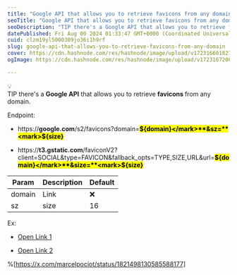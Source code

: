 ```yaml
---
title: "Google API that allows you to retrieve favicons from any domain"
seoTitle: "Google API that allows you to retrieve favicons from any domain"
seoDescription: "TIP there's a Google API that allows you to retrieve favicons from any domain."
datePublished: Fri Aug 09 2024 01:33:47 GMT+0000 (Coordinated Universal Time)
cuid: clzm19yl5000309jo36i1h9rf
slug: google-api-that-allows-you-to-retrieve-favicons-from-any-domain
cover: https://cdn.hashnode.com/res/hashnode/image/upload/v1723166018270/5451f965-b854-4873-a2fd-62c98f162a81.jpeg
ogImage: https://cdn.hashnode.com/res/hashnode/image/upload/v1723167206253/4981e37d-a4c5-414b-8c69-62d8b415b669.jpeg

---
```


<div data-node-type="callout">
<div data-node-type="callout-emoji">💡</div>
<div data-node-type="callout-text">TIP there's a <strong>Google API</strong> that allows you to retrieve <strong>favicons </strong>from any domain.</div>
</div>

Endpoint:

* https://[**g**](http://google.com/s2/favicons?do)**oogle.com**/s2/favicons?domain=**<mark>${domain}</mark>**&sz=**<mark>${size}</mark>**
    
* https://**t3.gstatic.com**/faviconV2?client=SOCIAL&type=FAVICON&fallback\_opts=TYPE,SIZE,URL&url=**<mark>${domain}</mark>**&size=**<mark>${size}</mark>**
    

| Param | Description | Default |
| --- | --- | --- |
| domain | Link | ❌ |
| sz | size | 16 |

Ex:

* [Open Link 1](https://google.com/s2/favicons?domain=https://eplus.dev&sz=32)
    
* [Open Link 2](https://t3.gstatic.com/faviconV2?client=SOCIAL&type=FAVICON&fallback_opts=TYPE,SIZE,URL&url=https://eplus.dev&size=16)
    

%[https://x.com/marcelpociot/status/1821498130585588177]